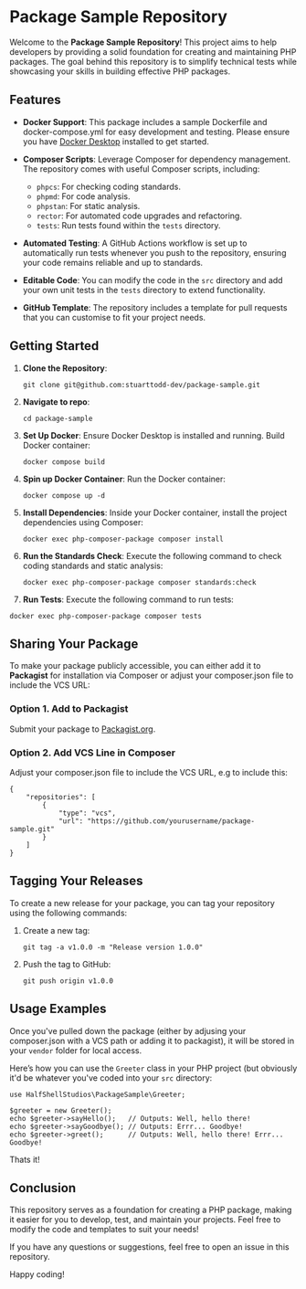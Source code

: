 # Package Sample Repository

Welcome to the **Package Sample Repository**! This project aims to help developers by providing a solid foundation for creating and maintaining PHP packages. The goal behind this repository is to simplify technical tests while showcasing your skills in building effective PHP packages.

## Features

- **Docker Support**: This package includes a sample Dockerfile and docker-compose.yml for easy development and testing. Please ensure you have [Docker Desktop](https://www.docker.com/products/docker-desktop) installed to get started.

- **Composer Scripts**: Leverage Composer for dependency management. The repository comes with useful Composer scripts, including:
  - `phpcs`: For checking coding standards.
  - `phpmd`: For code analysis.
  - `phpstan`: For static analysis.
  - `rector`: For automated code upgrades and refactoring.
  - `tests`: Run tests found within the `tests` directory.
  
- **Automated Testing**: A GitHub Actions workflow is set up to automatically run tests whenever you push to the repository, ensuring your code remains reliable and up to standards.

- **Editable Code**: You can modify the code in the `src` directory and add your own unit tests in the `tests` directory to extend functionality.

- **GitHub Template**: The repository includes a template for pull requests that you can customise to fit your project needs.

## Getting Started

1. **Clone the Repository**:
   ```
   git clone git@github.com:stuarttodd-dev/package-sample.git
   ```

2. **Navigate to repo**:
   ```
   cd package-sample
   ```

3. **Set Up Docker**:
   Ensure Docker Desktop is installed and running. Build Docker container:
   ```
   docker compose build
   ```

4. **Spin up Docker Container**:
   Run the Docker container:
   ```
   docker compose up -d
   ```

5. **Install Dependencies**:
   Inside your Docker container, install the project dependencies using Composer:
   ```
   docker exec php-composer-package composer install
   ```

6. **Run the Standards Check**:
   Execute the following command to check coding standards and static analysis:
   ```
   docker exec php-composer-package composer standards:check
   ```

 7. **Run Tests**:
   Execute the following command to run tests:
   ```
   docker exec php-composer-package composer tests
   ```

## Sharing Your Package

To make your package publicly accessible, you can either add it to **Packagist** for installation via Composer or adjust your composer.json file to include the VCS URL:

### Option 1. Add to Packagist

Submit your package to [Packagist.org](https://packagist.org).

### Option 2. Add VCS Line in Composer

Adjust your composer.json file to include the VCS URL, e.g to include this:
```
{
    "repositories": [
        {
            "type": "vcs",
            "url": "https://github.com/yourusername/package-sample.git" 
        }
    ]
}
```

## Tagging Your Releases

To create a new release for your package, you can tag your repository using the following commands:

1. Create a new tag:
   ```
   git tag -a v1.0.0 -m "Release version 1.0.0"
   ```
3. Push the tag to GitHub:
   ```
   git push origin v1.0.0
   ```

## Usage Examples

Once you've pulled down the package (either by adjusing your composer.json with a VCS path or adding it to packagist), it will be stored in your `vendor` folder for local access. 

Here’s how you can use the `Greeter` class in your PHP project (but obviously it'd be whatever you've coded into your ``src`` directory:

```
use HalfShellStudios\PackageSample\Greeter;

$greeter = new Greeter();
echo $greeter->sayHello();   // Outputs: Well, hello there!
echo $greeter->sayGoodbye(); // Outputs: Errr... Goodbye!
echo $greeter->greet();      // Outputs: Well, hello there! Errr... Goodbye!
```

Thats it!
   
## Conclusion

This repository serves as a foundation for creating a PHP package, making it easier for you to develop, test, and maintain your projects. Feel free to modify the code and templates to suit your needs!

If you have any questions or suggestions, feel free to open an issue in this repository.

Happy coding!
